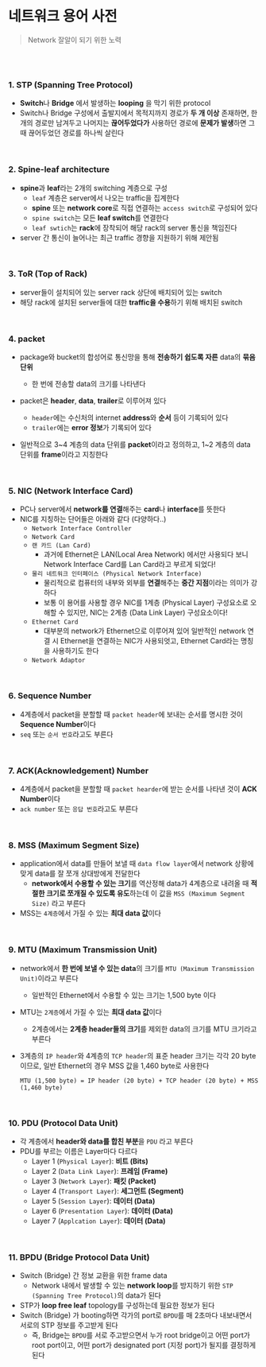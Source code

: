 # 네트워크 용어 사전

> Network 잘알이 되기 위한 노력

<br>

<br>

### 1. STP (Spanning Tree Protocol)

- **Switch**나 **Bridge** 에서 발생하는 **looping** 을 막기 위한 protocol
- Switch나 Bridge 구성에서 출발지에서 목적지까지 경로가 **두 개 이상** 존재하면, 한 개의 경로만 남겨두고 나머지는 **끊어두었다가** 사용하던 경로에 **문제가 발생**하면 그 때 끊어두었던 경로를 하나씩 살린다

<br>

### 2. Spine-leaf architecture

- **spine**과 **leaf**라는 2개의 switching 계층으로 구성
  - `leaf` 계층은 server에서 나오는 traffic을 집계한다
  - **spine** 또는 **network core**로 직접 연결하는 `access switch`로 구성되어 있다
  - `spine switch`는 모든 **leaf switch**를 연결한다
  - `leaf swtich`는 **rack**에 장착되어 해당 rack의 server 통신을 책임진다
- server 간 통신이 늘어나는 최근 traffic 경향을 지원하기 위해 제안됨

<br>

### 3. ToR (Top of Rack)

- server들이 설치되어 있는 server rack 상단에 배치되어 있는 switch
- 해당 rack에 설치된 server들에 대한 **traffic을 수용**하기 위해 배치된 switch

<br>

### 4. packet

- package와 bucket의 합성어로 통신망을 통해 **전송하기 쉽도록 자른** data의 **묶음 단위**
  - 한 번에 전송할 data의 크기를 나타낸다
- packet은 **header**, **data**, **trailer**로 이루어져 있다
  - `header`에는 수신처의 internet **address**와 **순서** 등이 기록되어 있다
  - `trailer`에는 **error 정보**가 기록되어 있다

- 일반적으로 3~4 계층의 data 단위를 **packet**이라고 정의하고, 1~2 계층의 data 단위를 **frame**이라고 지칭한다

<br>

### 5. NIC (Network Interface Card)

- PC나 server에서 **network를 연결**해주는 **card**나 **interface**를 뜻한다
- NIC를 지칭하는 단어들은 아래와 같다 (다양하다..) 
  - `Network Interface Controller`
  - `Network Card`
  - `랜 카드 (Lan Card)`
    - 과거에 Ethernet은 LAN(Local Area Network) 에서만 사용되다 보니 Network Interface Card를 Lan Card라고 부르게 되었다!
  - `물리 네트워크 인터페이스 (Physical Network Interface)`
    - 물리적으로 컴퓨터의 내부와 외부를 **연결**해주는 **중간 지점**이라는 의미가 강하다
    - 보통 이 용어를 사용할 경우 NIC를 1계층 (Physical Layer) 구성요소로 오해할 수 있지만, NIC는 2계층 (Data Link Layer) 구성요소이다!
  - `Ethernet Card`
    - 대부분의 network가 Ethernet으로 이루어져 있어 일반적인 network 연결 시 Ethernet을 연결하는 NIC가 사용되엇고, Ethernet Card라는 명칭을 사용하기도 한다
  - `Network Adaptor`

<br>

### 6. Sequence Number

- 4계층에서 packet을 분할할 때 `packet header`에 보내는 순서를 명시한 것이 **Sequence Number**이다
- `seq` 또는 `순서 번호`라고도 부른다

<br>

### 7. ACK(Acknowledgement) Number

- 4계층에서 packet을 분할할 때 `packet hearder`에 받는 순서를 나타낸 것이 **ACK Number**이다
- `ack number` 또는 `응답 번호`라고도 부른다

<br>

### 8. MSS (Maximum Segment Size)

- application에서 data를 만들어 보낼 때 `data flow layer`에서 network 상황에 맞게 data를 잘 쪼개 상대방에게 전달한다
  - **network에서 수용할 수 있는 크기**를 역산정해 data가 4계층으로 내려올 때 **적절한 크기로 쪼개질 수 있도록 유도**하는데 이 값을 `MSS (Maximum Segment Size)` 라고 부른다
- MSS는 `4계층`에서 가질 수 있는 **최대 data 값**이다

<br>

### 9. MTU (Maximum Transmission Unit)

- network에서 **한 번에 보낼 수 있는 data**의 크기를 `MTU (Maximum Transmission Unit)`이라고 부른다

  - 일반적인 Ethernet에서 수용할 수 있는 크기는 1,500 byte 이다

- MTU는 `2계층`에서 가질 수 있는 **최대 data 값**이다

  - 2계층에서는 **2계층 header들의 크기**를 제외한 data의 크기를 MTU 크기라고 부른다

- 3계층의 `IP header`와 4계층의 `TCP header`의 표준 header 크기는 각각 20 byte이므로, 일반 Ethernet의 경우 MSS 값을 1,460 byte로 사용한다

  ```
  MTU (1,500 byte) = IP header (20 byte) + TCP header (20 byte) + MSS (1,460 byte)
  ```

<br>

### 10. PDU (Protocol Data Unit)

- 각 계층에서 **header와 data를 합친 부분**을 `PDU` 라고 부른다
- PDU를 부르는 이름은 Layer마다 다르다
  - Layer 1 (`Physical Layer`): **비트 (Bits)**
  - Layer 2 (`Data Link Layer`): **프레임 (Frame)**
  - Layer 3 (`Network Layer`): **패킷 (Packet)**
  - Layer 4 (`Transport Layer`): **세그먼트 (Segment)**
  - Layer 5 (`Session Layer`): **데이터 (Data)**
  - Layer 6 (`Presentation Layer`): **데이터 (Data)**
  - Layer 7 (`Applcation Layer`): **데이터 (Data)**

<br>

### 11. BPDU (Bridge Protocol Data Unit)

- Switch (Bridge) 간 정보 교환을 위한 frame data
  - Network 내에서 발생할 수 있는 **network loop**를 방지하기 위한 `STP (Spanning Tree Protocol)`의 data가 된다
- STP가 **loop free leaf** topology를 구성하는데 필요한 정보가 된다
- Switch (Bridge) 가 booting하면 각가의 port로 `BPDU`를 매 2초마다 내보내면서 서로의 STP 정보를 주고받게 된다
  - 즉, Bridge는 `BPDU`를 서로 주고받으면서 누가 root bridge이고 어떤 port가 root port이고, 어떤 port가 designated port (지정 port)가 될지를 결정하게 된다